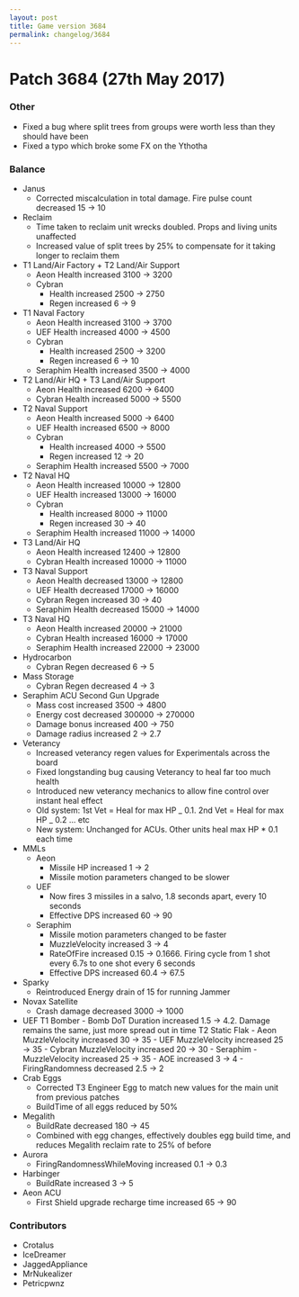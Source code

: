 ```yaml
---
layout: post
title: Game version 3684
permalink: changelog/3684
---
```


# Patch 3684 (27th May 2017)

### Other

- Fixed a bug where split trees from groups were worth less than they should have been
- Fixed a typo which broke some FX on the Ythotha

### Balance

- Janus
  - Corrected miscalculation in total damage. Fire pulse count decreased 15 → 10
- Reclaim
  - Time taken to reclaim unit wrecks doubled. Props and living units unaffected
  - Increased value of split trees by 25% to compensate for it taking longer to reclaim them
- T1 Land/Air Factory + T2 Land/Air Support
  - Aeon Health increased 3100 → 3200
  - Cybran
    - Health increased 2500 → 2750
    - Regen increased 6 → 9
- T1 Naval Factory
  - Aeon Health increased 3100 → 3700
  - UEF Health increased 4000 → 4500
  - Cybran
    - Health increased 2500 → 3200
    - Regen increased 6 → 10
  - Seraphim Health increased 3500 → 4000
- T2 Land/Air HQ + T3 Land/Air Support
  - Aeon Health increased 6200 → 6400
  - Cybran Health increased 5000 → 5500
- T2 Naval Support
  - Aeon Health increased 5000 → 6400
  - UEF Health increased 6500 → 8000
  - Cybran
    - Health increased 4000 → 5500
    - Regen increased 12 → 20
  - Seraphim Health increased 5500 → 7000
- T2 Naval HQ
  - Aeon Health increased 10000 → 12800
  - UEF Health increased 13000 → 16000
  - Cybran
    - Health increased 8000 → 11000
    - Regen increased 30 → 40
  - Seraphim Health increased 11000 → 14000
- T3 Land/Air HQ
  - Aeon Health increased 12400 → 12800
  - Cybran Health increased 10000 → 11000
- T3 Naval Support
  - Aeon Health decreased 13000 → 12800
  - UEF Health decreased 17000 → 16000
  - Cybran Regen increased 30 → 40
  - Seraphim Health decreased 15000 → 14000
- T3 Naval HQ
  - Aeon Health increased 20000 → 21000
  - Cybran Health increased 16000 → 17000
  - Seraphim Health increased 22000 → 23000
- Hydrocarbon
  - Cybran Regen decreased 6 → 5
- Mass Storage
  - Cybran Regen decreased 4 → 3
- Seraphim ACU Second Gun Upgrade
  - Mass cost increased 3500 → 4800
  - Energy cost decreased 300000 → 270000
  - Damage bonus increased 400 → 750
  - Damage radius increased 2 → 2.7
- Veterancy
  - Increased veterancy regen values for Experimentals across the board
  - Fixed longstanding bug causing Veterancy to heal far too much health
  - Introduced new veterancy mechanics to allow fine control over instant heal effect
  - Old system: 1st Vet = Heal for max HP _ 0.1. 2nd Vet = Heal for max HP _ 0.2 ... etc
  - New system: Unchanged for ACUs. Other units heal max HP \* 0.1 each time
- MMLs
  - Aeon
    - Missile HP increased 1 → 2
    - Missile motion parameters changed to be slower
  - UEF
    - Now fires 3 missiles in a salvo, 1.8 seconds apart, every 10 seconds
    - Effective DPS increased 60 → 90
  - Seraphim
    - Missile motion parameters changed to be faster
    - MuzzleVelocity increased 3 → 4
    - RateOfFire increased 0.15 → 0.1666. Firing cycle from 1 shot every 6.7s to one shot every 6 seconds
    - Effective DPS increased 60.4 → 67.5
- Sparky
  - Reintroduced Energy drain of 15 for running Jammer
- Novax Satellite
  - Crash damage decreased 3000 → 1000
- UEF T1 Bomber - Bomb DoT Duration increased 1.5 → 4.2. Damage remains the same, just more spread out in time
  T2 Static Flak - Aeon MuzzleVelocity increased 30 → 35 - UEF MuzzleVelocity increased 25 → 35 - Cybran MuzzleVelocity increased 20 → 30 - Seraphim - MuzzleVelocity increased 25 → 35 - AOE increased 3 → 4 - FiringRandomness decreased 2.5 → 2
- Crab Eggs
  - Corrected T3 Engineer Egg to match new values for the main unit from previous patches
  - BuildTime of all eggs reduced by 50%
- Megalith
  - BuildRate decreased 180 → 45
  - Combined with egg changes, effectively doubles egg build time, and reduces Megalith reclaim rate to 25% of before
- Aurora
  - FiringRandomnessWhileMoving increased 0.1 → 0.3
- Harbinger
  - BuildRate increased 3 → 5
- Aeon ACU
  - First Shield upgrade recharge time increased 65 → 90

### Contributors

- Crotalus
- IceDreamer
- JaggedAppliance
- MrNukealizer
- Petricpwnz
